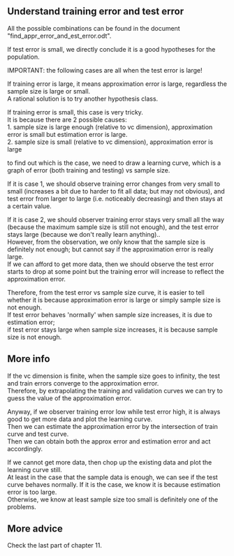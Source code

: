 Understand training error and test error
----------------------------------------------

All the possible combinations can be found in the document "find_appr_error_and_est_error.odt".

If test error is small, we directly conclude it is a good hypotheses for the population.


IMPORTANT: the following cases are all when the test error is large!

If training error is large, it means approximation error is large, regardless the sample size is large or small.  
A rational solution is to try another hypothesis class.

If training error is small, this case is very tricky.  
It is because there are 2 possible causes:  
	1. sample size is large enough (relative to vc dimension), approximation error is small but estimation error is large.  
	2. sample size is small (relative to vc dimension), approximation error is large

to find out which is the case, we need to draw a learning curve,
which is a graph of error (both training and testing) vs sample size.

If it is case 1, we should observe training error changes from very small to small (increases a bit due to harder to fit all data; but may not obvious),
and test error from larger to large (i.e. noticeably decreasing) and then stays at a certain value.

If it is case 2, we should observer training error stays very small all the way (because the maximum sample size is still not enough),
and the test error stays large (because we don't really learn anything)..  
However, from the observation, we only know that the sample size is definitely not enough; 
but cannot say if the approximation error is really large.  
If we can afford to get more data, then we should observe the test error starts to drop at some point 
but the training error will increase to reflect the approximation error.

Therefore, from the test error vs sample size curve, it is easier to tell whether it is because approximation error is large or simply sample size is not enough.  
If test error behaves 'normally' when sample size increases, it is due to estimation error;  
if test error stays large when sample size increases, it is because sample size is not enough.


More info
----------------------

If the vc dimension is finite, when the sample size goes to infinity,
the test and train errors converge to the approximation error.  
Therefore, by extrapolating the training and validation curves 
we can try to guess the value of the approximation error.

Anyway, if we observer training error low while test error high,
it is always good to get more data and plot the learning curve.  
Then we can estimate the approximation error by the intersection of train curve and test curve.  
Then we can obtain both the approx error and estimation error and act accordingly.

If we cannot get more data, then chop up the existing data and plot the learning curve still.  
At least in the case that the sample data is enough, we can see if the test curve behaves normally.
If it is the case, we know it is because estimation error is too large.  
Otherwise, we know at least sample size too small is definitely one of the problems.


More advice
----------------------

Check the last part of chapter 11.
